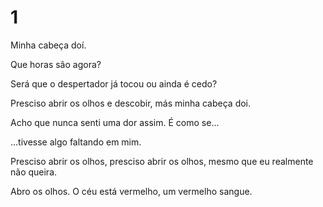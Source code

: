 # 1

Minha cabeça doí.
  
Que horas são agora?
  
Será que o despertador já tocou ou ainda é cedo?
  
Presciso abrir os olhos e descobir, más minha cabeça doi. 
  
Acho que nunca senti uma dor assim. É como se...
  
...tivesse algo faltando em mim.
  
Presciso abrir os olhos, presciso abrir os olhos, mesmo que eu realmente não queira.
  
Abro os olhos. O céu está vermelho, um vermelho sangue.
